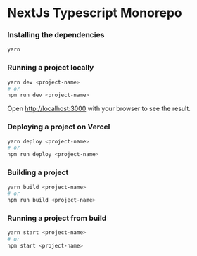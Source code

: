 # NextJs Typescript Monorepo

### Installing the dependencies

```bash
yarn
```

### Running a project locally

```bash
yarn dev <project-name>
# or
npm run dev <project-name>
```

Open [http://localhost:3000](http://localhost:3000) with your browser to see the result.

### Deploying a project on Vercel

```bash
yarn deploy <project-name>
# or
npm run deploy <project-name>
```

### Building a project

```bash
yarn build <project-name>
# or
npm run build <project-name>
```

### Running a project from build

```bash
yarn start <project-name>
# or
npm start <project-name>
```
